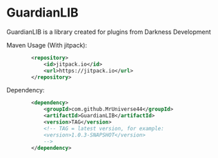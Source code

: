 # GuardianLIB
GuardianLIB is a library created for plugins from Darkness Development


Maven Usage (With jitpack):
```XML
        <repository>
            <id>jitpack.io</id>
            <url>https://jitpack.io</url>
        </repository>
```

Dependency:
```XML
        <dependency>
            <groupId>com.github.MrUniverse44</groupId>
            <artifactId>GuardianLIB</artifactId>
            <version>TAG</version>
            <!-- TAG = latest version, for example:
            <version>1.0.3-SNAPSHOT</version>
            -->
        </dependency>
```
